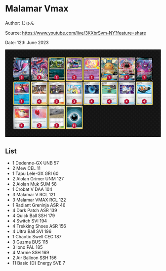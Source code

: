 # Malamar Vmax

Author: じゅん

Source: <https://www.youtube.com/live/3KXbrSvm-NY?feature=share>

Date: 12th June 2023

![decklist](../../images/PAL/Malamar%20Vmax/1-%20Malamar%20Vmax.png)

## List

* 1 Dedenne-GX UNB 57
* 2 Mew CEL 11
* 1 Tapu Lele-GX GRI 60
* 2 Alolan Grimer UNM 127
* 2 Alolan Muk SUM 58
* 1 Crobat V DAA 104
* 3 Malamar V RCL 121
* 3 Malamar VMAX RCL 122
* 1 Radiant Greninja ASR 46
* 4 Dark Patch ASR 139
* 4 Quick Ball SSH 179
* 4 Switch SVI 194
* 4 Trekking Shoes ASR 156
* 4 Ultra Ball SVI 196
* 1 Chaotic Swell CEC 187
* 3 Guzma BUS 115
* 3 Iono PAL 185
* 4 Marnie SSH 169
* 2 Air Balloon SSH 156
* 11 Basic {D} Energy SVE 7
